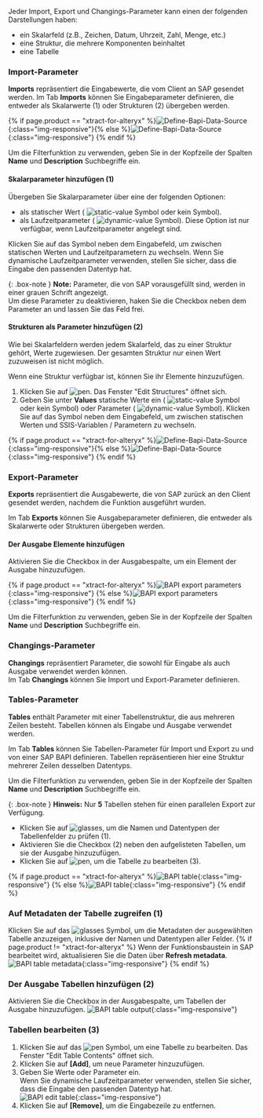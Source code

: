 Jeder Import, Export und Changings-Parameter kann einen der folgenden Darstellungen haben:

- ein Skalarfeld (z.B., Zeichen, Datum, Uhrzeit, Zahl, Menge, etc.)
- eine Struktur, die mehrere Komponenten beinhaltet
- eine Tabelle

### Import-Parameter

**Imports** repräsentiert die Eingabewerte, die vom Client an SAP gesendet werden. 
Im Tab **Imports** können Sie Eingabeparameter definieren, die entweder als Skalarwerte (1) oder Strukturen (2) übergeben werden.

{% if page.product == "xtract-for-alteryx" %}![Define-Bapi-Data-Source](/img/content/xfa/XfA-BAPI-Parameters.png){:class="img-responsive"}{% else %}![Define-Bapi-Data-Source](/img/content/XU-BAPI-Parameters.png){:class="img-responsive"} {% endif %}

Um die Filterfunktion zu verwenden, geben Sie in der Kopfzeile der Spalten **Name** und **Description** Suchbegriffe ein.<br>

#### Skalarparameter hinzufügen (1)

Übergeben Sie Skalarparameter über eine der folgenden Optionen: 
- als statischer Wert ( ![static-value](/img/content/icons/runtime-parameters-static.png) Symbol oder kein Symbol).
- als Laufzeitparameter ( ![dynamic-value](/img/content/icons/runtime-parameters-dynamic.png) Symbol). Diese Option ist nur verfügbar, wenn Laufzeitparameter angelegt sind.

Klicken Sie auf das Symbol neben dem Eingabefeld, um zwischen statischen Werten und Laufzeitparametern zu wechseln.
Wenn Sie dynamische Laufzeitparameter verwenden, stellen Sie sicher, dass die Eingabe den passenden Datentyp hat.

{: .box-note }
**Note:** Parameter, die von SAP vorausgefüllt sind, werden in einer grauen Schrift angezeigt. <br>
Um diese Parameter zu deaktivieren, haken Sie die Checkbox neben dem Parameter an und lassen Sie das Feld frei.

#### Strukturen als Parameter hinzufügen (2)

Wie bei Skalarfeldern werden jedem Skalarfeld, das zu einer Struktur gehört, Werte zugewiesen. 
Der gesamten Struktur nur einen Wert zuzuweisen ist nicht möglich. 

Wenn eine Struktur verfügbar ist, können Sie ihr Elemente hinzuzufügen.
1. Klicken Sie auf ![pen](/img/content/icons/pen.png). Das Fenster "Edit Structures" öffnet sich.
2. Geben Sie unter **Values** statische Werte ein ( ![static-value](/img/content/icons/runtime-parameters-static.png) Symbol oder kein Symbol) oder Parameter ( ![dynamic-value](/img/content/icons/runtime-parameters-dynamic.png) Symbol).
Klicken Sie auf das Symbol neben dem Eingabefeld, um zwischen statischen Werten und SSIS-Variablen / Parametern zu wechseln.

{% if page.product == "xtract-for-alteryx" %}![Define-Bapi-Data-Source](/img/content/xfa/XfA-BAPI-Parameters.png){:class="img-responsive"}{% else %}![Define-Bapi-Data-Source](/img/content/XU-BAPI-Parameters.png){:class="img-responsive"} {% endif %}

### Export-Parameter
**Exports** repräsentiert die Ausgabewerte, die von SAP zurück an den Client gesendet werden, nachdem die Funktion ausgeführt wurden.

Im Tab **Exports** können Sie Ausgabeparameter definieren, die entweder als Skalarwerte oder Strukturen übergeben werden.

#### Der Ausgabe Elemente hinzufügen
Aktivieren Sie die Checkbox in der Ausgabespalte, um ein Element der Ausgabe hinzuzufügen.

{% if page.product == "xtract-for-alteryx" %}![BAPI export parameters](/img/content/xfa/XfA-Bapi-Exports-Edit.png){:class="img-responsive"} {% else %}![BAPI export parameters](/img/content/Bapi-Exports-Edit.png){:class="img-responsive"} {% endif %}

Um die Filterfunktion zu verwenden, geben Sie in der Kopfzeile der Spalten **Name** und **Description** Suchbegriffe ein.<br>

### Changings-Parameter

**Changings** repräsentiert Parameter, die sowohl für Eingabe als auch Ausgabe verwendet werden können.<br>
Im Tab **Changings** können Sie Import und Export-Parameter definieren. 

### Tables-Parameter

**Tables** enthält Parameter mit einer Tabellenstruktur, die aus mehreren Zeilen besteht. Tabellen können als Eingabe und Ausgabe verwendet werden.

Im Tab **Tables** können Sie Tabellen-Parameter für Import und Export zu und von einer SAP BAPI definieren.
Tabellen repräsentieren hier eine Struktur mehrerer Zeilen desselben Datentyps.

Um die Filterfunktion zu verwenden, geben Sie in der Kopfzeile der Spalten **Name** und **Description** Suchbegriffe ein.<br>

{: .box-note }
**Hinweis:** Nur **5** Tabellen stehen für einen parallelen Export zur Verfügung.

- Klicken Sie auf ![glasses](/img/content/icons/glasses.png), um die Namen und Datentypen der Tabellenfelder zu prüfen (1).<br>
- Aktivieren Sie die Checkbox (2) neben den aufgelisteten Tabellen, um sie der Ausgabe hinzuzufügen.<br>
- Klicken Sie auf ![pen](/img/content/icons/pen.png), um die Tabelle zu bearbeiten (3).

{% if page.product == "xtract-for-alteryx" %}![BAPI table](/img/content/xfa/XfA-Bapi-Table-Type.png){:class="img-responsive"} {% else %}![BAPI table](/img/content/Bapi-Table-Type.png){:class="img-responsive"} {% endif %}

### Auf Metadaten der Tabelle zugreifen (1)

Klicken Sie auf das ![glasses](/img/content/icons/glasses.png) Symbol, um die Metadaten der ausgewählten Tabelle anzuzeigen, inklusive der Namen und Datentypen aller Felder.
{% if page.product != "xtract-for-alteryx" %}
Wenn der Funktionsbaustein in SAP bearbeitet wird, aktualisieren Sie die Daten über **Refresh metadata**.<br>
![BAPI table metadata](/img/content/BAPI-Table-Metadata.png){:class="img-responsive"}
{% endif %}

### Der Ausgabe Tabellen hinzufügen (2)

Aktivieren Sie die Checkbox in der Ausgabespalte, um Tabellen der Ausgabe hinzuzufügen.
![BAPI table output](/img/content/BAPI-Table-Output.png){:class="img-responsive"}

### Tabellen bearbeiten (3)

1. Klicken Sie auf das ![pen](/img/content/icons/pen.png) Symbol, um eine Tabelle zu bearbeiten. Das Fenster "Edit Table Contents" öffnet sich.
2. Klicken Sie auf **[Add]**, um neue Parameter hinzuzufügen.
3. Geben Sie Werte oder Parameter ein.<br>
Wenn Sie dynamische Laufzeitparameter verwenden, stellen Sie sicher, dass die Eingabe den passenden Datentyp hat.<br>
![BAPI edit table](/img/content/BAPI-Edit-Table-Contents.png){:class="img-responsive"}
4. Klicken Sie auf **[Remove]**, um die Eingabezeile zu entfernen.
